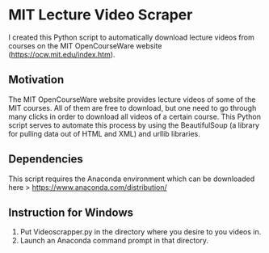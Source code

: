 # MIT Lecture Video Scraper
I created this Python script to automatically download lecture videos from courses on the MIT OpenCourseWare website (https://ocw.mit.edu/index.htm).

## Motivation
The MIT OpenCourseWare website provides lecture videos of some of the MIT courses. All of them are free to download, but one need to go through many clicks in order to download all videos of a certain course. This Python script serves to automate this process by using the BeautifulSoup (a library for pulling data out of HTML and XML) and urllib libraries.

## Dependencies
This script requires the Anaconda environment which can be downloaded here > https://www.anaconda.com/distribution/

## Instruction for Windows
1. Put Videoscrapper.py in the directory where you desire to you videos in.
2. Launch an Anaconda command prompt in that directory.
